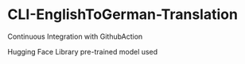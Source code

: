 # CLI-EnglishToGerman-Translation

Continuous Integration with GithubAction

Hugging Face Library pre-trained model used
